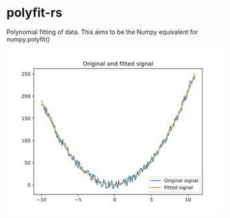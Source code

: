 # polyfit-rs
Polynomial fitting of data. This aims to be the Numpy equivalent for numpy.polyfit()

![Fuzzy Functions](figure.svg)
